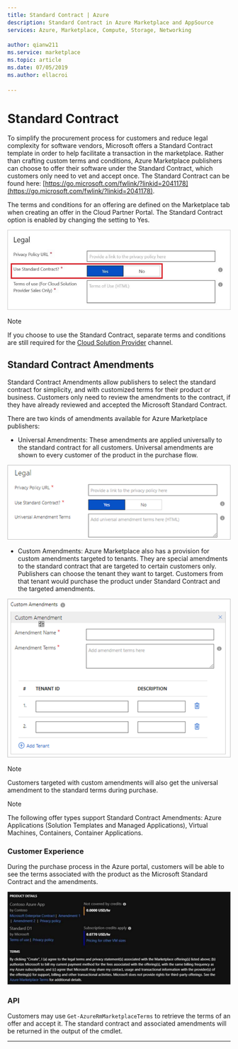 ```yaml
---
title: Standard Contract | Azure
description: Standard Contract in Azure Marketplace and AppSource
services: Azure, Marketplace, Compute, Storage, Networking

author: qianw211
ms.service: marketplace
ms.topic: article
ms.date: 07/05/2019
ms.author: ellacroi

---
```

# Standard Contract

To simplify the procurement process for customers and reduce legal complexity for software vendors, Microsoft offers a Standard Contract template in order to help facilitate a transaction in the marketplace. Rather than crafting custom terms and conditions, Azure Marketplace publishers can choose to offer their software under the Standard Contract, which customers only need to vet and accept once. The Standard Contract can be found here: [https://go.microsoft.com/fwlink/?linkid=2041178](https://go.microsoft.com/fwlink/?linkid=2041178). 

The terms and conditions for an offering are defined on the Marketplace tab when creating an offer in the Cloud Partner Portal. The Standard Contract option is enabled by changing the setting to Yes.

![Enabling Standard Contract option](media/marketplace-publishers-guide/standard-contract.png)

>[!Note] 
>If you choose to use the Standard Contract, separate terms and conditions are still required for the [Cloud Solution Provider](./cloud-solution-providers.md) channel.

## Standard Contract Amendments

Standard Contract Amendments allow publishers to select the standard contract for simplicity, and with customized terms for their product or business.  Customers only need to review the amendments to the contract, if they have already reviewed and accepted the Microsoft Standard Contract.

There are two kinds of amendments available for Azure Marketplace publishers:

* Universal Amendments: These amendments are applied universally to the standard contract for all customers. Universal amendments are shown to every customer of the product in the purchase flow.

![Universal Amendments](media/marketplace-publishers-guide/universal-amendaments.png)

* Custom Amendments: Azure Marketplace also has a provision for custom amendments targeted to tenants. They are special amendments to the standard contract that are targeted to certain customers only. Publishers can choose the tenant they want to target. Customers from that tenant would purchase the product under Standard Contract and the targeted amendments.

![Custom Amendments](media/marketplace-publishers-guide/custom-amendaments.png)

>[!Note] 
>Customers targeted with custom amendments will also get the universal amendment to the standard terms during purchase.

>[!Note]
>The following offer types support Standard Contract Amendments: Azure Applications (Solution Templates and Managed Applications), Virtual Machines, Containers, Container Applications.

### Customer Experience

During the purchase process in the Azure portal, customers will be able to see the terms associated with the product as the Microsoft Standard Contract and the amendments.

![The Azure portal customer experience.](media/marketplace-publishers-guide/ibiza-customer-experience.png)

### API

Customers may use `Get-AzureRmMarketplaceTerms` to retrieve the terms of an offer and accept it. The standard contract and associated amendments will be returned in the output of the cmdlet.

---
